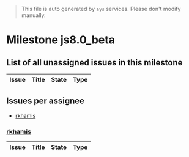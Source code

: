 > This file is auto generated by `ays` services. Please don't modify manually.

# Milestone js8.0_beta

## List of all unassigned issues in this milestone

|Issue|Title|State|Type|
|-----|-----|-----|---|


## Issues per assignee
- [rkhamis](#rkhamis)



### [rkhamis](https://github.com/rkhamis)

|Issue|Title|State|Type|
|-----|-----|-----|----|

